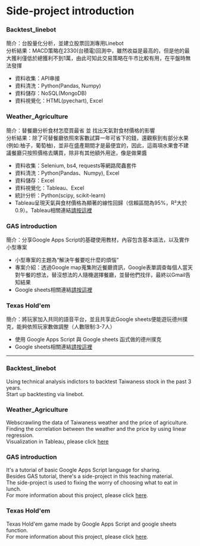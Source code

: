 # Side-project introduction 

### Backtest_linebot</br>
簡介：台股量化分析，並建立股票回測專用Linebot</br>
分析結果：MACD策略在2330(台積電)回測中，雖然收益是最高的，但是他的最大獲利僅低於總獲利不到1萬，由此可知此交易策略在牛市比較有用，在平盤時無法發揮</br>
* 資料收集：API串接</br>
* 資料清洗：Python(Pandas, Numpy)</br>
* 資料儲存：NoSQL(MongoDB)</br>
* 資料視覺化：HTML(pyechart), Excel</br>


### Weather_Agriculture</br>
簡介：替餐廳分析食材怎麼買最省 並 找出天氣對食材價格的影響</br>
分析結果：除了可替餐廳依照來客數試算一年可省下的錢，還觀察到有部分水果(例如:柚子，葡萄柚)，並非在盛產期間才是最便宜的，因此，這兩項水果會不建議餐廳只按照價格去購買，除非有其他額外用途，像是做果醬</br>
* 資料收集：Selenium, bs4, requests等網路爬蟲套件</br>
* 資料清洗：Python(Pandas、Numpy), Excel</br>
* 資料儲存：Excel</br>
* 資料視覺化：Tableau、Excel</br>
* 統計分析：Python(scipy, scikit-learn)</br>
* Tableau呈現天氣與食材價格為顯著的線性回歸（信賴區間為95%，R²大於0.9）。Tableau相關連結[請按這裡](https://public.tableau.com/app/profile/ben4602414/viz/_16510427808810/sheet4)</br>

### GAS introduction</br>
簡介：分享Google Apps Script的基礎使用教材，內容包含基本語法，以及實作小型專案</br>
* 小型專案的主題為“解決午餐要吃什麼的煩惱”</br>
* 專案介紹：透過Google map蒐集附近餐廳資訊，Google表單調查每個人當天對午餐的想法，替沒想法的人隨機選擇餐廳，並替他們找伴，最終以Gmail告知結果</br>
* Google sheets相關連結[請按這裡](https://docs.google.com/spreadsheets/d/1b9ngb2sEA_tEP1LScHX-s3c79-kaDZAl9I9MMJuZ9YA/edit?usp=sharing)</br>

### Texas Hold'em</br>
簡介：將玩家加入共同的語音平台，並且共享此Google sheets便能遊玩德州撲克，能夠依照玩家數做調整（人數限制:3-7人）</br>
* 使用 Google Apps Script 與 Google sheets 函式做的德州撲克</br>
* Google sheets相關連結[請按這裡](https://docs.google.com/spreadsheets/d/15UN23baYrNKWHMCvaZo0q8OnPCamLAn7rtw-SIDVTgI/edit?usp=sharing)</br>

------

### Backtest_linebot</br>
Using technical analysis indictors to backtest Taiwaness stock in the past 3 years.</br>
Start up backtesting via linebot.</br>

### Weather_Agriculture</br>
Webscrawling the data of Taiwaness weather and the price of agriculture.</br>
Finding the correlation between the weather and the price by using linear regression.</br>
Visualization in Tableau, please click [here](https://public.tableau.com/app/profile/ben4602414/viz/_16510427808810/sheet4)</br>


### GAS introduction</br>
It's a tutorial of basic Google Apps Script language for sharing.</br>
Besides GAS tutorial, there's a side-project in this teaching material.</br>
The side-project is used to fixing the worry of choosing what to eat in lunch.</br>
For more information about this project, please click [here](https://docs.google.com/spreadsheets/d/1b9ngb2sEA_tEP1LScHX-s3c79-kaDZAl9I9MMJuZ9YA/edit?usp=sharing).</br>

### Texas Hold'em</br>
Texas Hold'em game made by Google Apps Script and google sheets function.</br>
For more information about this project, please click [here](https://docs.google.com/spreadsheets/d/15UN23baYrNKWHMCvaZo0q8OnPCamLAn7rtw-SIDVTgI/edit?usp=sharing).</br>


